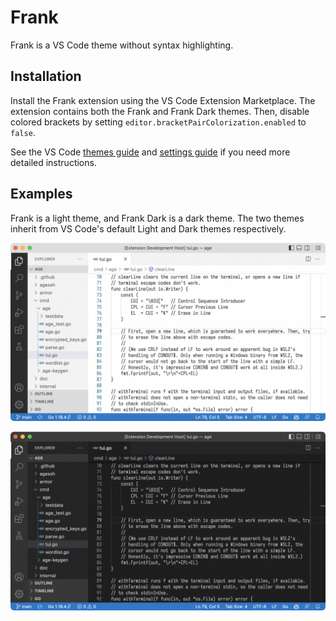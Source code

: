# Frank
Frank is a VS Code theme without syntax highlighting.

## Installation
Install the Frank extension using the VS Code Extension Marketplace. The
extension contains both the Frank and Frank Dark themes. Then, disable colored
brackets by setting `editor.bracketPairColorization.enabled` to `false`.

See the VS Code [themes guide][0] and [settings guide][1] if you need more
detailed instructions.

## Examples
Frank is a light theme, and Frank Dark is a dark theme. The two themes inherit
from VS Code's default Light and Dark themes respectively.

![A VS Code window using the Frank theme to show Go code.](./images/frank-screenshot.png)

![A VS Code window using the Frank Dark theme to show Go code.](./images/frank-dark-screenshot.png)

[0]: https://code.visualstudio.com/docs/getstarted/themes
[1]: https://code.visualstudio.com/docs/getstarted/settings